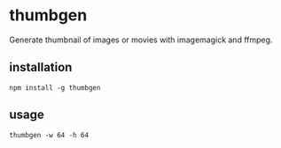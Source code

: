 # thumbgen

Generate thumbnail of images or movies with imagemagick and ffmpeg.

## installation

    npm install -g thumbgen

## usage

    thumbgen -w 64 -h 64
